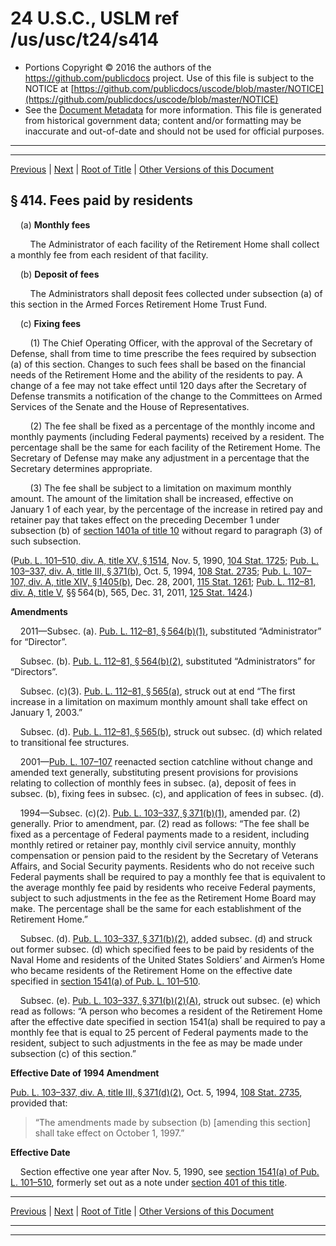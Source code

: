 ---
---

# 24 U.S.C., USLM ref /us/usc/t24/s414

* Portions Copyright © 2016 the authors of the https://github.com/publicdocs project.
  Use of this file is subject to the NOTICE at [https://github.com/publicdocs/uscode/blob/master/NOTICE](https://github.com/publicdocs/uscode/blob/master/NOTICE)
* See the [Document Metadata](././../../../../..//README.md) for more information.
  This file is generated from historical government data; content and/or formatting may be inaccurate and out-of-date and should not be used for official purposes.

----------
----------

[Previous](./../../../../..//us/usc/t24/ch10/schI/m__us_usc_t24_s413a.md) | [Next](./../../../../..//us/usc/t24/ch10/schI/m__us_usc_t24_s415.md) | [Root of Title](./../../../../../) | [Other Versions of this Document](https://publicdocs.github.io/go/links?ns=uslm&ref=%2Fus%2Fusc%2Ft24%2Fs414)

## § 414. Fees paid by residents

    (a) __Monthly fees__ 

        The Administrator of each facility of the Retirement Home shall collect a monthly fee from each resident of that facility.

    (b) __Deposit of fees__ 

        The Administrators shall deposit fees collected under subsection (a) of this section in the Armed Forces Retirement Home Trust Fund.

    (c) __Fixing fees__ 

        (1) The Chief Operating Officer, with the approval of the Secretary of Defense, shall from time to time prescribe the fees required by subsection (a) of this section. Changes to such fees shall be based on the financial needs of the Retirement Home and the ability of the residents to pay. A change of a fee may not take effect until 120 days after the Secretary of Defense transmits a notification of the change to the Committees on Armed Services of the Senate and the House of Representatives.

        (2) The fee shall be fixed as a percentage of the monthly income and monthly payments (including Federal payments) received by a resident. The percentage shall be the same for each facility of the Retirement Home. The Secretary of Defense may make any adjustment in a percentage that the Secretary determines appropriate.

        (3) The fee shall be subject to a limitation on maximum monthly amount. The amount of the limitation shall be increased, effective on January 1 of each year, by the percentage of the increase in retired pay and retainer pay that takes effect on the preceding December 1 under subsection (b) of [section 1401a of title 10][/us/usc/t10/s1401a] without regard to paragraph (3) of such subsection.

([Pub. L. 101–510, div. A, title XV, § 1514][/us/pl/101/510/s1514], Nov. 5, 1990, [104 Stat. 1725][/us/stat/104/1725]; [Pub. L. 103–337, div. A, title III, § 371(b)][/us/pl/103/337/s371/b], Oct. 5, 1994, [108 Stat. 2735][/us/stat/108/2735]; [Pub. L. 107–107, div. A, title XIV, § 1405(b)][/us/pl/107/107/s1405/b], Dec. 28, 2001, [115 Stat. 1261][/us/stat/115/1261]; [Pub. L. 112–81, div. A, title V][/us/pl/112/81], §§ 564(b), 565, Dec. 31, 2011, [125 Stat. 1424][/us/stat/125/1424].)

 __Amendments__ 

    2011—Subsec. (a). [Pub. L. 112–81, § 564(b)(1)][/us/pl/112/81/s564/b/1], substituted “Administrator” for “Director”.

    Subsec. (b). [Pub. L. 112–81, § 564(b)(2)][/us/pl/112/81/s564/b/2], substituted “Administrators” for “Directors”.

    Subsec. (c)(3). [Pub. L. 112–81, § 565(a)][/us/pl/112/81/s565/a], struck out at end “The first increase in a limitation on maximum monthly amount shall take effect on January 1, 2003.”

    Subsec. (d). [Pub. L. 112–81, § 565(b)][/us/pl/112/81/s565/b], struck out subsec. (d) which related to transitional fee structures.

    2001—[Pub. L. 107–107][/us/pl/107/107] reenacted section catchline without change and amended text generally, substituting present provisions for provisions relating to collection of monthly fees in subsec. (a), deposit of fees in subsec. (b), fixing fees in subsec. (c), and application of fees in subsec. (d).

    1994—Subsec. (c)(2). [Pub. L. 103–337, § 371(b)(1)][/us/pl/103/337/s371/b/1], amended par. (2) generally. Prior to amendment, par. (2) read as follows: “The fee shall be fixed as a percentage of Federal payments made to a resident, including monthly retired or retainer pay, monthly civil service annuity, monthly compensation or pension paid to the resident by the Secretary of Veterans Affairs, and Social Security payments. Residents who do not receive such Federal payments shall be required to pay a monthly fee that is equivalent to the average monthly fee paid by residents who receive Federal payments, subject to such adjustments in the fee as the Retirement Home Board may make. The percentage shall be the same for each establishment of the Retirement Home.”

    Subsec. (d). [Pub. L. 103–337, § 371(b)(2)][/us/pl/103/337/s371/b/2], added subsec. (d) and struck out former subsec. (d) which specified fees to be paid by residents of the Naval Home and residents of the United States Soldiers’ and Airmen’s Home who became residents of the Retirement Home on the effective date specified in [section 1541(a) of Pub. L. 101–510][/us/pl/101/510/s1541/a].

    Subsec. (e). [Pub. L. 103–337, § 371(b)(2)(A)][/us/pl/103/337/s371/b/2/A], struck out subsec. (e) which read as follows: “A person who becomes a resident of the Retirement Home after the effective date specified in section 1541(a) shall be required to pay a monthly fee that is equal to 25 percent of Federal payments made to the resident, subject to such adjustments in the fee as may be made under subsection (c) of this section.”

 __Effective Date of 1994 Amendment__ 

[Pub. L. 103–337, div. A, title III, § 371(d)(2)][/us/pl/103/337/s371/d/2], Oct. 5, 1994, [108 Stat. 2735][/us/stat/108/2735], provided that: 

> “The amendments made by subsection (b) \[amending this section\] shall take effect on October 1, 1997.”

 __Effective Date__ 

    Section effective one year after Nov. 5, 1990, see [section 1541(a) of Pub. L. 101–510][/us/pl/101/510/s1541/a], formerly set out as a note under [section 401 of this title][/us/usc/t24/s401].

----------

[Previous](./../../../../..//us/usc/t24/ch10/schI/m__us_usc_t24_s413a.md) | [Next](./../../../../..//us/usc/t24/ch10/schI/m__us_usc_t24_s415.md) | [Root of Title](./../../../../../) | [Other Versions of this Document](https://publicdocs.github.io/go/links?ns=uslm&ref=%2Fus%2Fusc%2Ft24%2Fs414)

----------
----------

[/us/usc/t10/s1401a]: https://publicdocs.github.io/go/links?ns=uslm&ref=%2Fus%2Fusc%2Ft10%2Fs1401a
[/us/pl/101/510/s1514]: https://publicdocs.github.io/go/links?ns=uslm&ref=%2Fus%2Fpl%2F101%2F510%2Fs1514
[/us/stat/104/1725]: https://publicdocs.github.io/go/links?ns=uslm&ref=%2Fus%2Fstat%2F104%2F1725
[/us/pl/103/337/s371/b]: https://publicdocs.github.io/go/links?ns=uslm&ref=%2Fus%2Fpl%2F103%2F337%2Fs371%2Fb
[/us/stat/108/2735]: https://publicdocs.github.io/go/links?ns=uslm&ref=%2Fus%2Fstat%2F108%2F2735
[/us/pl/107/107/s1405/b]: https://publicdocs.github.io/go/links?ns=uslm&ref=%2Fus%2Fpl%2F107%2F107%2Fs1405%2Fb
[/us/stat/115/1261]: https://publicdocs.github.io/go/links?ns=uslm&ref=%2Fus%2Fstat%2F115%2F1261
[/us/pl/112/81]: https://publicdocs.github.io/go/links?ns=uslm&ref=%2Fus%2Fpl%2F112%2F81
[/us/stat/125/1424]: https://publicdocs.github.io/go/links?ns=uslm&ref=%2Fus%2Fstat%2F125%2F1424
[/us/pl/112/81/s564/b/1]: https://publicdocs.github.io/go/links?ns=uslm&ref=%2Fus%2Fpl%2F112%2F81%2Fs564%2Fb%2F1
[/us/pl/112/81/s564/b/2]: https://publicdocs.github.io/go/links?ns=uslm&ref=%2Fus%2Fpl%2F112%2F81%2Fs564%2Fb%2F2
[/us/pl/112/81/s565/a]: https://publicdocs.github.io/go/links?ns=uslm&ref=%2Fus%2Fpl%2F112%2F81%2Fs565%2Fa
[/us/pl/112/81/s565/b]: https://publicdocs.github.io/go/links?ns=uslm&ref=%2Fus%2Fpl%2F112%2F81%2Fs565%2Fb
[/us/pl/107/107]: https://publicdocs.github.io/go/links?ns=uslm&ref=%2Fus%2Fpl%2F107%2F107
[/us/pl/103/337/s371/b/1]: https://publicdocs.github.io/go/links?ns=uslm&ref=%2Fus%2Fpl%2F103%2F337%2Fs371%2Fb%2F1
[/us/pl/103/337/s371/b/2]: https://publicdocs.github.io/go/links?ns=uslm&ref=%2Fus%2Fpl%2F103%2F337%2Fs371%2Fb%2F2
[/us/pl/101/510/s1541/a]: https://publicdocs.github.io/go/links?ns=uslm&ref=%2Fus%2Fpl%2F101%2F510%2Fs1541%2Fa
[/us/pl/103/337/s371/b/2/A]: https://publicdocs.github.io/go/links?ns=uslm&ref=%2Fus%2Fpl%2F103%2F337%2Fs371%2Fb%2F2%2FA
[/us/pl/103/337/s371/d/2]: https://publicdocs.github.io/go/links?ns=uslm&ref=%2Fus%2Fpl%2F103%2F337%2Fs371%2Fd%2F2
[/us/stat/108/2735]: https://publicdocs.github.io/go/links?ns=uslm&ref=%2Fus%2Fstat%2F108%2F2735
[/us/pl/101/510/s1541/a]: https://publicdocs.github.io/go/links?ns=uslm&ref=%2Fus%2Fpl%2F101%2F510%2Fs1541%2Fa
[/us/usc/t24/s401]: https://publicdocs.github.io/go/links?ns=uslm&ref=%2Fus%2Fusc%2Ft24%2Fs401


